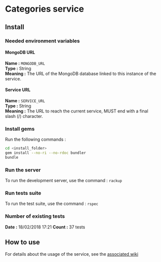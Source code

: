 # Categories service

## Install

### Needed environment variables

#### MongoDB URL

__Name :__ `MONGODB_URL`  
__Type :__ String  
__Meaning :__ The URL of the MongoDB database linked to this instance of the service.

#### Service URL

__Name :__ `SERVICE_URL`  
__Type :__ String  
__Meaning :__ The URL to reach the current service, MUST end with a final slash (/) character.

### Install gems

Run the following commands :

```bash
cd <install_folder>
gem install --no-ri --no-rdoc bundler
bundle
```

### Run the server

To run the development server, use the command : `rackup`

### Run tests suite

To run the test suite, use the command : `rspec`

### Number of existing tests

__Date :__ 18/02/2018 17:21
__Count :__ 37 tests

## How to use

For details about the usage of the service, see the [associated wiki](https://github.com/jdr-tools/categories/wiki)
